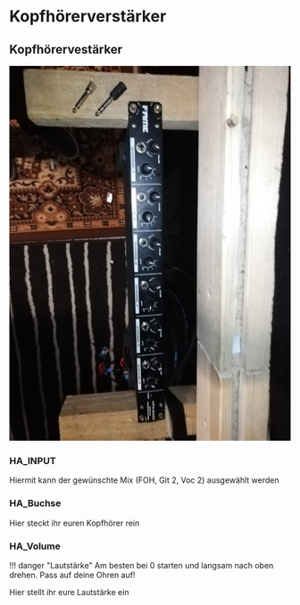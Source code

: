 # Kopfhörerverstärker

## Kopfhörervestärker

[![Kopfhörerverstärker_Bild](../../images/headphones_amp.jpg "Kopfhörerverstärker")](https://www.musicstore.de/de_DE/EUR/Fame-Audio-HPA-6000/art-REC0011279-000)

### HA_INPUT

Hiermit kann der gewünschte Mix (FOH, Git 2, Voc 2) ausgewählt werden  

### HA_Buchse

Hier steckt ihr euren Kopfhörer rein

### HA_Volume

!!! danger "Lautstärke"
    Am besten bei 0 starten und langsam nach oben drehen. Pass auf deine Ohren auf!

Hier stellt ihr eure Lautstärke ein

